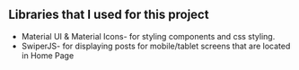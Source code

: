## Libraries that I used for this project
* Material UI & Material Icons- for styling components and css styling.
* SwiperJS- for displaying posts for mobile/tablet  screens that are located in Home Page
